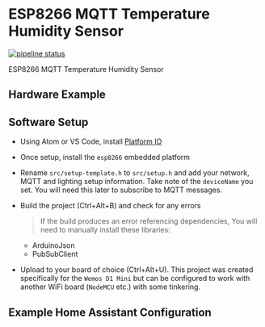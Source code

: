 # ESP8266 MQTT Temperature Humidity Sensor

[![pipeline status](https://gitlab.com/timmo/ESP8266-MQTT-Temperature-Humidity-Sensor/badges/master/pipeline.svg)](https://gitlab.com/timmo/ESP8266-MQTT-Temperature-Humidity-Sensor/commits/master)

ESP8266 MQTT Temperature Humidity Sensor

## Hardware Example

<!-- ![Wemos D1 Mini Sensor](diagrams/wemos_d1_sensor.svg) -->

## Software Setup

- Using Atom or VS Code, install [Platform IO](https://platformio.org/platformio-ide)
- Once setup, install the `esp8266` embedded platform
- Rename `src/setup-template.h` to `src/setup.h` and add your network, MQTT and lighting setup information. Take note of the `deviceName` you set. You will need this later to subscribe to MQTT messages.
- Build the project (Ctrl+Alt+B) and check for any errors

  > If the build produces an error referencing dependencies, You will need to manually install these libraries:
  - ArduinoJson
  - PubSubClient

- Upload to your board of choice (Ctrl+Alt+U). This project was created specifically for the `Wemos D1 Mini` but can be configured to work with another WiFi board (`NodeMCU` etc.) with some tinkering.

## Example Home Assistant Configuration

```yaml
```
